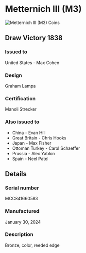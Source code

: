 
# Metternich III (M3)

![Metternich III (M3) Coins](m3-coins.jpg)

## Draw Victory 1838

### Issued to

United States - Max Cohen

### Design

Graham Lampa

### Certification

Manoli Strecker

### Also issued to

* China - Evan Hill
* Great Britain - Chris Hooks
* Japan - Max Fisher
* Ottoman Turkey - Carol Schaeffer
* Prussia - Alex Yablon
* Spain - Neel Patel

## Details

### Serial number

MCC841660583

### Manufactured
January 30, 2024

### Description

Bronze, color, reeded edge
